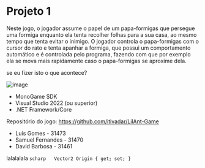 # Projeto 1
Neste jogo, o jogador assume o papel de um papa-formigas que persegue uma formiga enquanto ela tenta recolher folhas para a sua casa, ao mesmo tempo que tenta evitar o inimigo. O jogador controla o papa-formigas com o cursor do rato e tenta apanhar a formiga, que possui um comportamento automático e é controlada pelo programa, fazendo com que por exemplo ela se mova mais rapidamente caso o papa-formigas se aproxime dela.

se eu fizer isto o que acontece?


![image](https://github.com/user-attachments/assets/e8251d6c-7445-4063-97a2-f2c5a497afd6)

 

- MonoGame SDK
- Visual Studio 2022 (ou superior)
- .NET Framework/Core

Repositório do jogo: https://github.com/itivadar/LilAnt-Game

- Luís Gomes - 31473
- Samuel Fernandes - 31470
- David Barbosa - 31461

lalalalala ```scharp   Vector2 Origin { get; set; } ```

